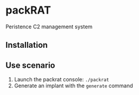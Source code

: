 # packRAT

Peristence C2 management system

## Installation




## Use scenario

1. Launch the packrat console: `./packrat`
2. Generate an implant with the `generate` command